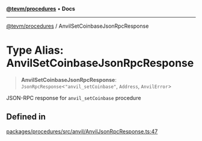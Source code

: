 [**@tevm/procedures**](../README.md) • **Docs**

***

[@tevm/procedures](../globals.md) / AnvilSetCoinbaseJsonRpcResponse

# Type Alias: AnvilSetCoinbaseJsonRpcResponse

> **AnvilSetCoinbaseJsonRpcResponse**: `JsonRpcResponse`\<`"anvil_setCoinbase"`, `Address`, `AnvilError`\>

JSON-RPC response for `anvil_setCoinbase` procedure

## Defined in

[packages/procedures/src/anvil/AnvilJsonRpcResponse.ts:47](https://github.com/qbzzt/tevm-monorepo/blob/main/packages/procedures/src/anvil/AnvilJsonRpcResponse.ts#L47)
